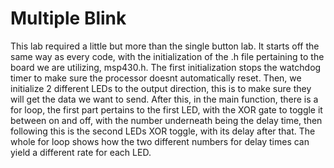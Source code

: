 # Multiple Blink
This lab required a little but more than the single button lab. It starts off the same way as every code, with the initialization of the .h file pertaining to the board we are utilizing, msp430.h. The first initialization stops the watchdog timer to make sure the processor doesnt automatically reset. Then, we initialize 2 different LEDs to the output direction, this is to make sure they will get the data we want to send. After this, in the main function, there is a for loop, the first part pertains to the first LED, with the XOR gate to toggle it between on and off, with the number underneath being the delay time, then following this is the second LEDs XOR toggle, with its delay after that. The whole for loop shows how the two different numbers for delay times can yield a different rate for each LED.






